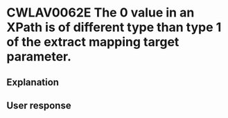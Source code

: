 # CWLAV0062E The 0 value in an XPath is of different type than type 1 of the extract mapping target parameter.

## Explanation

## User response
